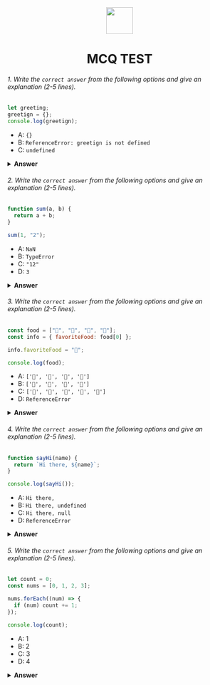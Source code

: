 <div align="center">
  <img height="60" src="https://edurev.gumlet.io/AllImages/original/ApplicationImages/CourseImages/944e5d47-8c55-4a89-91e5-22ab5f2798fc_CI.png">
  <h1>MCQ TEST</h1>
</div>

###### 1. Write the `correct answer` from the following options and give an explanation (2-5 lines).

```javascript
let greeting;
greetign = {};
console.log(greetign);
```

- A: `{}`
- B: `ReferenceError: greetign is not defined`
- C: `undefined`

<details><summary><b>Answer</b></summary>
<p>

#### Answer: B 

<i>There is a typo in the code. Declared a variable as "greeting" but later tried to access a non-existent variable "greetign," which results in a ReferenceError, indicating that "greetign" is not defined in the scope of the program.</i>

</p>
</details>

###### 2. Write the `correct answer` from the following options and give an explanation (2-5 lines).

```javascript
function sum(a, b) {
  return a + b;
}

sum(1, "2");
```

- A: `NaN`
- B: `TypeError`
- C: `"12"`
- D: `3`

<details><summary><b>Answer</b></summary>
<p>

#### Answer: C 

<i> In JavaScript, when you use the + operator with a string and a number, it performs concatenation instead of addition. In this case, it concatenates the number 1 and the string "2" to produce the string "12." </i>


</p>
</details>

###### 3. Write the `correct answer` from the following options and give an explanation (2-5 lines).

```javascript
const food = ["🍕", "🍫", "🥑", "🍔"];
const info = { favoriteFood: food[0] };

info.favoriteFood = "🍝";

console.log(food);
```

- A: `['🍕', '🍫', '🥑', '🍔']`
- B: `['🍝', '🍫', '🥑', '🍔']`
- C: `['🍝', '🍕', '🍫', '🥑', '🍔']`
- D: `ReferenceError`

<details><summary><b>Answer</b></summary>
<p>

#### Answer: A 

<i> The code first assigns the value at food[0] ("🍕") to the favoriteFood property of the info object. Then, it changes the value of info.favoriteFood to "🍝." However, this change does not affect the original food array, so the food array remains unchanged, and its value is ['🍕', '🍫', '🥑', '🍔']. </i>


</p>
</details>

###### 4. Write the `correct answer` from the following options and give an explanation (2-5 lines).

```javascript
function sayHi(name) {
  return `Hi there, ${name}`;
}

console.log(sayHi());
```

- A: `Hi there,`
- B: `Hi there, undefined`
- C: `Hi there, null`
- D: `ReferenceError`

<details><summary><b>Answer</b></summary>
<p>

#### Answer: B 

<i> In the provided function sayHi(name), it expects an argument name, but when you call sayHi() without providing any arguments, name inside the function becomes undefined. Therefore, the return value will be "Hi there, undefined." </i>

</p>
</details>

###### 5. Write the `correct answer` from the following options and give an explanation (2-5 lines).

```javascript
let count = 0;
const nums = [0, 1, 2, 3];

nums.forEach((num) => {
  if (num) count += 1;
});

console.log(count);
```

- A: 1
- B: 2
- C: 3
- D: 4

<details><summary><b>Answer</b></summary>
<p>

#### Answer: B

<i> The forEach method iterates over the nums array and runs the provided function for each element. 0 is considered a falsy value, and all other numbers are truthy. Therefore, the condition if (num) evaluates to true for all numbers except 0. Since there are two non-zero numbers (1 and 2) in the nums array, the count variable is incremented twice, resulting in a value of 2. </i>

</p>
</details>
